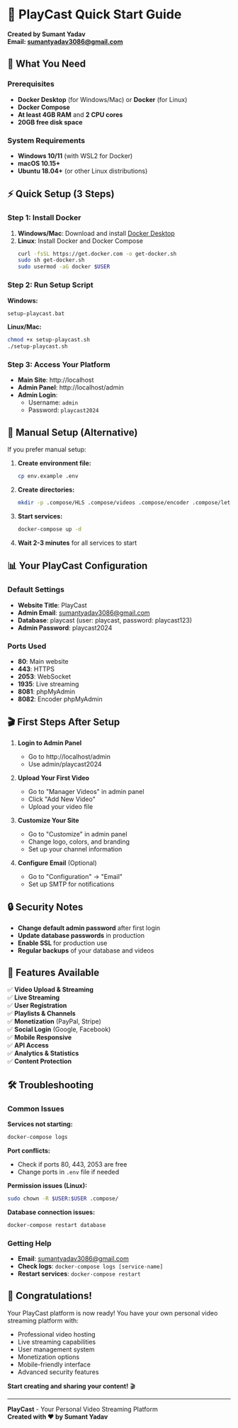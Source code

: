 # 🚀 PlayCast Quick Start Guide

**Created by Sumant Yadav**  
**Email: sumantyadav3086@gmail.com**

## 🎯 What You Need

### Prerequisites
- **Docker Desktop** (for Windows/Mac) or **Docker** (for Linux)
- **Docker Compose**
- **At least 4GB RAM** and **2 CPU cores**
- **20GB free disk space**

### System Requirements
- **Windows 10/11** (with WSL2 for Docker)
- **macOS 10.15+**
- **Ubuntu 18.04+** (or other Linux distributions)

## ⚡ Quick Setup (3 Steps)

### Step 1: Install Docker
1. **Windows/Mac**: Download and install [Docker Desktop](https://docs.docker.com/desktop/)
2. **Linux**: Install Docker and Docker Compose
   ```bash
   curl -fsSL https://get.docker.com -o get-docker.sh
   sudo sh get-docker.sh
   sudo usermod -aG docker $USER
   ```

### Step 2: Run Setup Script
**Windows:**
```cmd
setup-playcast.bat
```

**Linux/Mac:**
```bash
chmod +x setup-playcast.sh
./setup-playcast.sh
```

### Step 3: Access Your Platform
- **Main Site**: http://localhost
- **Admin Panel**: http://localhost/admin
- **Admin Login**: 
  - Username: `admin`
  - Password: `playcast2024`

## 🔧 Manual Setup (Alternative)

If you prefer manual setup:

1. **Create environment file:**
   ```bash
   cp env.example .env
   ```

2. **Create directories:**
   ```bash
   mkdir -p .compose/HLS .compose/videos .compose/encoder .compose/letsencrypt
   ```

3. **Start services:**
   ```bash
   docker-compose up -d
   ```

4. **Wait 2-3 minutes** for all services to start

## 📊 Your PlayCast Configuration

### Default Settings
- **Website Title**: PlayCast
- **Admin Email**: sumantyadav3086@gmail.com
- **Database**: playcast (user: playcast, password: playcast123)
- **Admin Password**: playcast2024

### Ports Used
- **80**: Main website
- **443**: HTTPS
- **2053**: WebSocket
- **1935**: Live streaming
- **8081**: phpMyAdmin
- **8082**: Encoder phpMyAdmin

## 🎬 First Steps After Setup

1. **Login to Admin Panel**
   - Go to http://localhost/admin
   - Use admin/playcast2024

2. **Upload Your First Video**
   - Go to "Manager Videos" in admin panel
   - Click "Add New Video"
   - Upload your video file

3. **Customize Your Site**
   - Go to "Customize" in admin panel
   - Change logo, colors, and branding
   - Set up your channel information

4. **Configure Email** (Optional)
   - Go to "Configuration" → "Email"
   - Set up SMTP for notifications

## 🔒 Security Notes

- **Change default admin password** after first login
- **Update database passwords** in production
- **Enable SSL** for production use
- **Regular backups** of your database and videos

## 📱 Features Available

✅ **Video Upload & Streaming**  
✅ **Live Streaming**  
✅ **User Registration**  
✅ **Playlists & Channels**  
✅ **Monetization** (PayPal, Stripe)  
✅ **Social Login** (Google, Facebook)  
✅ **Mobile Responsive**  
✅ **API Access**  
✅ **Analytics & Statistics**  
✅ **Content Protection**  

## 🛠️ Troubleshooting

### Common Issues

**Services not starting:**
```bash
docker-compose logs
```

**Port conflicts:**
- Check if ports 80, 443, 2053 are free
- Change ports in `.env` file if needed

**Permission issues (Linux):**
```bash
sudo chown -R $USER:$USER .compose/
```

**Database connection issues:**
```bash
docker-compose restart database
```

### Getting Help

- **Email**: sumantyadav3086@gmail.com
- **Check logs**: `docker-compose logs [service-name]`
- **Restart services**: `docker-compose restart`

## 🎉 Congratulations!

Your PlayCast platform is now ready! You have your own personal video streaming platform with:

- Professional video hosting
- Live streaming capabilities
- User management system
- Monetization options
- Mobile-friendly interface
- Advanced security features

**Start creating and sharing your content!** 🎬

---

**PlayCast** - Your Personal Video Streaming Platform  
**Created with ❤️ by Sumant Yadav**
